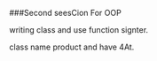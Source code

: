 ###Second seesCion For OOP 

writing class and use function signter.

class name product and have 4At.